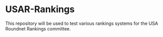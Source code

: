 # USAR-Rankings
This repository will be used to test various rankings systems for the USA Roundnet Rankings committee.
